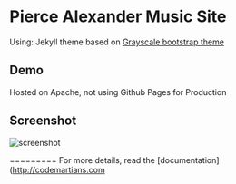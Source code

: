 Pierce Alexander Music Site
=========================

Using: Jekyll theme based on [Grayscale bootstrap theme ](http://ironsummitmedia.github.io/startbootstrap-grayscale/)

## Demo
Hosted on Apache, not using Github Pages for Production

## Screenshot
![screenshot](https://raw.githubusercontent.com/jeromelachaud/grayscale-theme/master/screenshot.png)

=========
For more details, read the [documentation](http://codemartians.com
